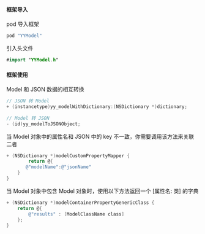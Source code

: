 #### 框架导入

pod 导入框架

```swift
pod "YYModel"
```

引入头文件

```swift
#import "YYModel.h"
```

#### 框架使用

Model 和 JSON 数据的相互转换

```objective-c
// JSON 转 Model
+ (instancetype)yy_modelWithDictionary:(NSDictionary *)dictionary;
  
// Model 转 JSON
- (id)yy_modelToJSONObject;
```

当 Model 对象中的属性名和 JSON 中的 key 不一致，你需要调用该方法来关联二者

```objective-c
+ (NSDictionary *)modelCustomPropertyMapper {
 		return @{
       @"modelName":@"jsonName"
    }
}

```

当 Model 对象中包含 Model 对象时，使用以下方法返回一个 [属性名: 类] 的字典

```objective-c
+ (NSDictionary *)modelContainerPropertyGenericClass {
    return @{
        @"results" : [ModelClassName class]
    };
}
```

